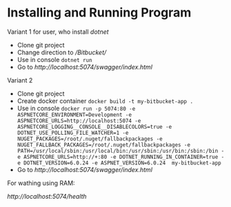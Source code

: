 # Installing and Running Program

Variant 1 for user, who install _dotnet_

* Clone git project
* Change direction to _/Bitbucket/_ 
* Use in console ```dotnet run```
* Go to _http://localhost:5074/swagger/index.html_

Variant 2

* Clone git project
* Create docker container ```docker build -t my-bitbucket-app .```
* Use in console ```docker run -p 5074:80 -e ASPNETCORE_ENVIRONMENT=Development -e ASPNETCORE_URLS=http://localhost:5074 -e ASPNETCORE_LOGGING__CONSOLE__DISABLECOLORS=true -e DOTNET_USE_POLLING_FILE_WATCHER=1 -e NUGET_PACKAGES=/root/.nuget/fallbackpackages -e NUGET_FALLBACK_PACKAGES=/root/.nuget/fallbackpackages -e PATH=/usr/local/sbin:/usr/local/bin:/usr/sbin:/usr/bin:/sbin:/bin -e ASPNETCORE_URLS=http://+:80 -e DOTNET_RUNNING_IN_CONTAINER=true -e DOTNET_VERSION=6.0.24 -e ASPNET_VERSION=6.0.24  my-bitbucket-app```
* Go to _http://localhost:5074/swagger/index.html_


For wathing using RAM:

_http://localhost:5074/health_
